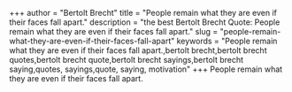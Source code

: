 +++
author = "Bertolt Brecht"
title = "People remain what they are even if their faces fall apart."
description = "the best Bertolt Brecht Quote: People remain what they are even if their faces fall apart."
slug = "people-remain-what-they-are-even-if-their-faces-fall-apart"
keywords = "People remain what they are even if their faces fall apart.,bertolt brecht,bertolt brecht quotes,bertolt brecht quote,bertolt brecht sayings,bertolt brecht saying,quotes, sayings,quote, saying, motivation"
+++
People remain what they are even if their faces fall apart.
